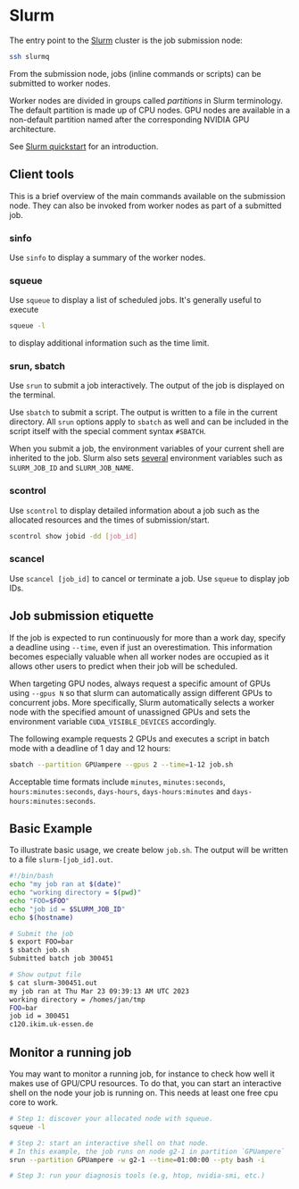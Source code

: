 # Slurm

The entry point to the [Slurm][slurm-homepage] cluster is the job submission node:

```sh
ssh slurmq
```

From the submission node, jobs (inline commands or scripts) can be submitted to worker nodes.

Worker nodes are divided in groups called _partitions_ in Slurm terminology. The default partition is made up of CPU nodes. GPU nodes are available in a non-default partition named after the corresponding NVIDIA GPU architecture.

See [Slurm quickstart][slurm-quickstart] for an introduction.

## Client tools

This is a brief overview of the main commands available on the submission node. They can also be invoked from worker nodes as part of a submitted job.

### sinfo

Use `sinfo` to display a summary of the worker nodes.

### squeue

Use `squeue` to display a list of scheduled jobs. It's generally useful to execute

```sh
squeue -l
```

to display additional information such as the time limit.

### srun, sbatch

Use `srun` to submit a job interactively. The output of the job is displayed on the terminal.

Use `sbatch` to submit a script. The output is written to a file in the current directory. All `srun` options apply to `sbatch` as well and can be included in the script itself with the special comment syntax `#SBATCH`.

When you submit a job, the environment variables of your current shell are inherited to the job. Slurm also sets [several][sbatch-env] environment variables such as `SLURM_JOB_ID` and `SLURM_JOB_NAME`.

### scontrol

Use `scontrol` to display detailed information about a job such as the allocated resources and the times of submission/start.

```sh
scontrol show jobid -dd [job_id]
```

### scancel

Use `scancel [job_id]` to cancel or terminate a job. Use `squeue` to display job IDs.

## Job submission etiquette

If the job is expected to run continuously for more than a work day, specify a deadline using `--time`, even if just an overestimation. This information becomes especially valuable when all worker nodes are occupied as it allows other users to predict when their job will be scheduled.

When targeting GPU nodes, always request a specific amount of GPUs using `--gpus N` so that slurm can automatically assign different GPUs to concurrent jobs. More specifically, Slurm automatically selects a worker node with the specified amount of unassigned GPUs and sets the environment variable `CUDA_VISIBLE_DEVICES` accordingly.

The following example requests 2 GPUs and executes a script in batch mode with a deadline of 1 day and 12 hours:

```sh
sbatch --partition GPUampere --gpus 2 --time=1-12 job.sh
```

Acceptable time formats include `minutes`, `minutes:seconds`, `hours:minutes:seconds`, `days-hours`, `days-hours:minutes` and `days-hours:minutes:seconds`.

## Basic Example

To illustrate basic usage, we create below `job.sh`. The output will be written to a file `slurm-[job_id].out`.

```sh
#!/bin/bash
echo "my job ran at $(date)"
echo "working directory = $(pwd)"
echo "FOO=$FOO"
echo "job id = $SLURM_JOB_ID"
echo $(hostname)
```

```sh
# Submit the job
$ export FOO=bar
$ sbatch job.sh
Submitted batch job 300451

# Show output file
$ cat slurm-300451.out
my job ran at Thu Mar 23 09:39:13 AM UTC 2023
working directory = /homes/jan/tmp
FOO=bar
job id = 300451
c120.ikim.uk-essen.de
```

## Monitor a running job

You may want to monitor a running job, for instance to check how well it makes use of GPU/CPU resources. To do that, you can start an interactive shell on the node your job is running on. This needs at least one free cpu core to work.

```sh
# Step 1: discover your allocated node with squeue.
squeue -l

# Step 2: start an interactive shell on that node.
# In this example, the job runs on node g2-1 in partition `GPUampere`
srun --partition GPUampere -w g2-1 --time=01:00:00 --pty bash -i

# Step 3: run your diagnosis tools (e.g, htop, nvidia-smi, etc.)
```

[slurm-homepage]: https://slurm.schedmd.com
[slurm-quickstart]: https://slurm.schedmd.com/quickstart.html
[sbatch-env]: https://slurm.schedmd.com/sbatch.html#SECTION_OUTPUT-ENVIRONMENT-VARIABLES
